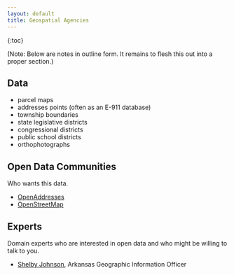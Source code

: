 ```yaml
---
layout: default
title: Geospatial Agencies
---
```


{:toc}

(Note: Below are notes in outline form. It remains to flesh this out into a proper section.)

## Data

* parcel maps
* addresses points (often as an E-911 database)
* township boundaries
* state legislative districts
* congressional districts
* public school districts
* orthophotographs

## Open Data Communities

Who wants this data.

* [OpenAddresses](http://openaddresses.io/)
* [OpenStreetMap](http://openstreetmap.us/)

## Experts

Domain experts who are interested in open data and who might be willing to talk to you.

* [Shelby Johnson](http://www.gis.state.ar.us/Staff/sjohnson.html), Arkansas Geographic Information Officer
